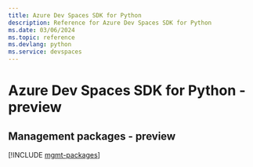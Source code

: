 ```yaml
---
title: Azure Dev Spaces SDK for Python
description: Reference for Azure Dev Spaces SDK for Python
ms.date: 03/06/2024
ms.topic: reference
ms.devlang: python
ms.service: devspaces
---
```

# Azure Dev Spaces SDK for Python - preview

## Management packages - preview
[!INCLUDE [mgmt-packages](dev-spaces-mgmt-index.md)]